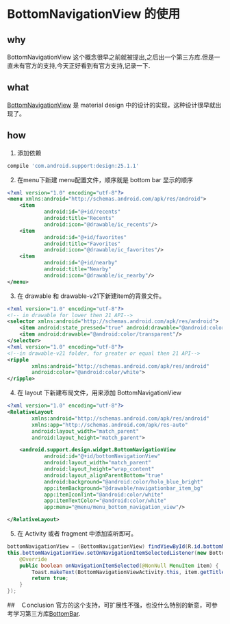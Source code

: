 # BottomNavigationView 的使用

## why
BottomNavigationView 这个概念很早之前就被提出,之后出一个第三方库.但是一直未有官方的支持,今天正好看到有官方支持,记录一下.

<!-- more -->


## what
[BottomNavigationView](https://material.io/guidelines/components/bottom-navigation.html)  是 material design 中的设计的实现，这种设计很早就出现了。

## how
1. 添加依赖
```groovy
compile 'com.android.support:design:25.1.1'
```
2. 在menu下新建 menu配置文件，顺序就是 bottom bar 显示的顺序
```xml
<?xml version="1.0" encoding="utf-8"?>
<menu xmlns:android="http://schemas.android.com/apk/res/android">
    <item
            android:id="@+id/recents"
            android:title="Recents"
            android:icon="@drawable/ic_recents"/>
    <item
            android:id="@+id/favorites"
            android:title="Favorites"
            android:icon="@drawable/ic_favorites"/>
    <item
            android:id="@+id/nearby"
            android:title="Nearby"
            android:icon="@drawable/ic_nearby"/>
</menu>
```

3. 在 drawable 和 drawable-v21下新建item的背景文件。
```xml
<?xml version="1.0" encoding="utf-8"?>
<!-- in drawable for lower then 21 API-->
<selector xmlns:android="http://schemas.android.com/apk/res/android">
    <item android:state_pressed="true" android:drawable="@android:color/white"/>
    <item android:drawable="@android:color/transparent"/>
</selector>
<?xml version="1.0" encoding="utf-8"?>
<!--in drawable-v21 folder, for greater or equal then 21 API-->
<ripple
        xmlns:android="http://schemas.android.com/apk/res/android"
        android:color="@android:color/white">
</ripple>
```

4. 在 layout 下新建布局文件，用来添加 BottomNavigationView
```xml
<?xml version="1.0" encoding="utf-8"?>
<RelativeLayout
        xmlns:android="http://schemas.android.com/apk/res/android"
        xmlns:app="http://schemas.android.com/apk/res-auto"
        android:layout_width="match_parent"
        android:layout_height="match_parent">

    <android.support.design.widget.BottomNavigationView
            android:id="@+id/bottomNavigationView"
            android:layout_width="match_parent"
            android:layout_height="wrap_content"
            android:layout_alignParentBottom="true"
            android:background="@android:color/holo_blue_bright"
            app:itemBackground="@drawable/navigationbar_item_bg"
            app:itemIconTint="@android:color/white"
            app:itemTextColor="@android:color/white"
            app:menu="@menu/menu_bottom_navigation_view"/>

</RelativeLayout>
```

5. 在 Activity 或者 fragment 中添加监听即可。
```java
bottomNavigationView = (BottomNavigationView) findViewById(R.id.bottomNavigationView);
this.bottomNavigationView.setOnNavigationItemSelectedListener(new BottomNavigationView.OnNavigationItemSelectedListener() {
    @Override
    public boolean onNavigationItemSelected(@NonNull MenuItem item) {
        Toast.makeText(BottomNavigationViewActivity.this, item.getTitle(), Toast.LENGTH_SHORT).show();
        return true;
    }
});
```
##　Ｃonclusion
官方的这个支持，可扩展性不强，也没什么特别的新意，可参考学习第三方库[BottomBar](https://github.com/roughike/BottomBar/).










